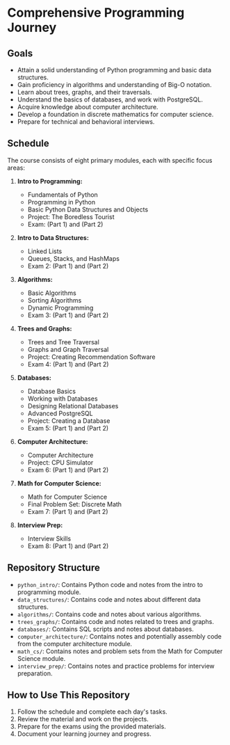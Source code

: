 # Comprehensive Programming Journey

## Goals

- Attain a solid understanding of Python programming and basic data structures.
- Gain proficiency in algorithms and understanding of Big-O notation.
- Learn about trees, graphs, and their traversals.
- Understand the basics of databases, and work with PostgreSQL.
- Acquire knowledge about computer architecture.
- Develop a foundation in discrete mathematics for computer science.
- Prepare for technical and behavioral interviews.

## Schedule

The course consists of eight primary modules, each with specific focus areas:

1. **Intro to Programming:**
   - Fundamentals of Python
   - Programming in Python
   - Basic Python Data Structures and Objects
   - Project: The Boredless Tourist
   - Exam: (Part 1) and (Part 2)

2. **Intro to Data Structures:**
   - Linked Lists
   - Queues, Stacks, and HashMaps
   - Exam 2: (Part 1) and (Part 2)

3. **Algorithms:**
   - Basic Algorithms
   - Sorting Algorithms
   - Dynamic Programming
   - Exam 3: (Part 1) and (Part 2)

4. **Trees and Graphs:**
   - Trees and Tree Traversal
   - Graphs and Graph Traversal
   - Project: Creating Recommendation Software
   - Exam 4: (Part 1) and (Part 2)

5. **Databases:**
   - Database Basics
   - Working with Databases
   - Designing Relational Databases
   - Advanced PostgreSQL
   - Project: Creating a Database
   - Exam 5: (Part 1) and (Part 2)

6. **Computer Architecture:**
   - Computer Architecture
   - Project: CPU Simulator
   - Exam 6: (Part 1) and (Part 2)

7. **Math for Computer Science:**
   - Math for Computer Science
   - Final Problem Set: Discrete Math
   - Exam 7: (Part 1) and (Part 2)

8. **Interview Prep:**
   - Interview Skills
   - Exam 8: (Part 1) and (Part 2)

## Repository Structure

- `python_intro/`: Contains Python code and notes from the intro to programming module.
- `data_structures/`: Contains code and notes about different data structures.
- `algorithms/`: Contains code and notes about various algorithms.
- `trees_graphs/`: Contains code and notes related to trees and graphs.
- `databases/`: Contains SQL scripts and notes about databases.
- `computer_architecture/`: Contains notes and potentially assembly code from the computer architecture module.
- `math_cs/`: Contains notes and problem sets from the Math for Computer Science module.
- `interview_prep/`: Contains notes and practice problems for interview preparation.

## How to Use This Repository

1. Follow the schedule and complete each day's tasks.
2. Review the material and work on the projects.
3. Prepare for the exams using the provided materials.
4. Document your learning journey and progress.
